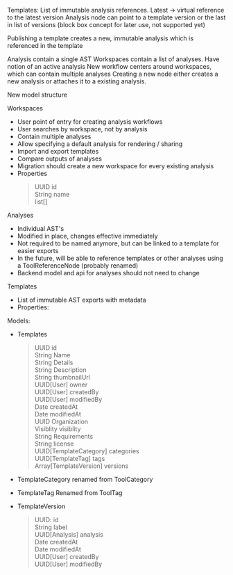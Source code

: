Templates:
List of immutable analysis references.
Latest -> virtual reference to the latest version
Analysis node can point to a template version or the last in list of versions (block box concept for later use, not supported yet)

Publishing a template creates a new, immutable analysis which is referenced in the template

Analysis contain a single AST
Workspaces contain a list of analyses. Have notion of an active analysis
New workflow centers around workspaces, which can contain multiple analyses
Creating a new node either creates a new analysis or attaches it to a existing analysis.


New model structure

Workspaces
* User point of entry for creating analysis workflows
* User searches by workspace, not by analysis
* Contain multiple analyses
* Allow specifying a default analysis for rendering / sharing
* Import and export templates
* Compare outputs of analyses
* Migration should create a new workspace for every existing analysis
* Properties
  > UUID id  
  > String name  
  > list[]  

Analyses
* Individual AST's
* Modified in place, changes effective immediately
* Not required to be named anymore, but can be linked to a template for easier exports
* In the future, will be able to reference templates or other analyses using a ToolReferenceNode (probably renamed)
* Backend model and api for analyses should not need to change

Templates
* List of immutable AST exports with metadata
* Properties:

Models:
* Templates
  > UUID id  
  > String Name  
  > String Details  
  > String Description  
  > String thumbnailUrl  
  > UUID[User] owner  
  > UUID[User] createdBy  
  > UUID[User] modifiedBy  
  > Date createdAt  
  > Date modifiedAt  
  > UUID Organization  
  > Visiblity visiblity  
  > String Requirements  
  > String license  
  > UUID[TemplateCategory] categories  
  > UUID[TemplateTag] tags  
  > Array[TemplateVersion] versions  
  
* TemplateCategory
  renamed from ToolCategory
  
* TemplateTag
  Renamed from ToolTag

* TemplateVersion
  > UUID: id  
  > String label  
  > UUID[Analysis] analysis  
  > Date createdAt  
  > Date modifiedAt  
  > UUID[User] createdBy  
  > UUID[User] modifiedBy  
